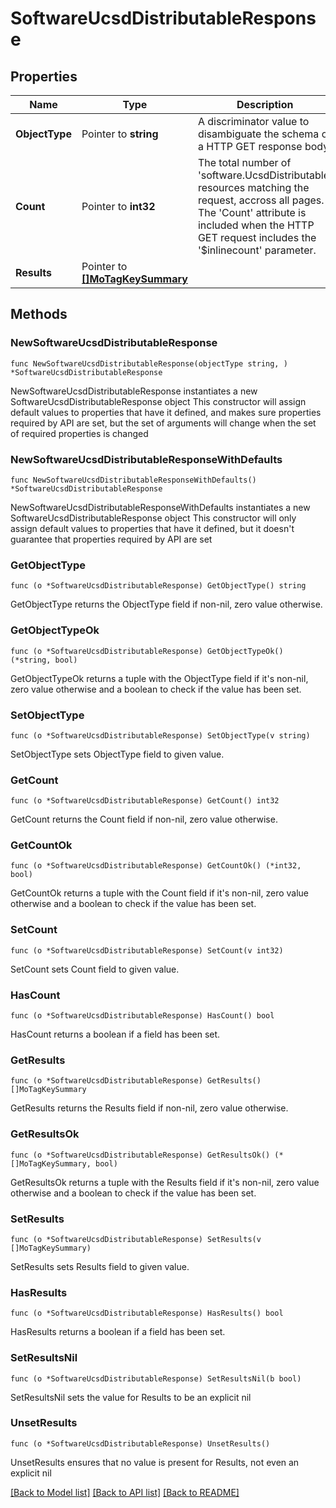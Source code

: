 # SoftwareUcsdDistributableResponse

## Properties

Name | Type | Description | Notes
------------ | ------------- | ------------- | -------------
**ObjectType** | Pointer to **string** | A discriminator value to disambiguate the schema of a HTTP GET response body. | 
**Count** | Pointer to **int32** | The total number of &#39;software.UcsdDistributable&#39; resources matching the request, accross all pages. The &#39;Count&#39; attribute is included when the HTTP GET request includes the &#39;$inlinecount&#39; parameter. | [optional] 
**Results** | Pointer to [**[]MoTagKeySummary**](mo.TagKeySummary.md) |  | [optional] 

## Methods

### NewSoftwareUcsdDistributableResponse

`func NewSoftwareUcsdDistributableResponse(objectType string, ) *SoftwareUcsdDistributableResponse`

NewSoftwareUcsdDistributableResponse instantiates a new SoftwareUcsdDistributableResponse object
This constructor will assign default values to properties that have it defined,
and makes sure properties required by API are set, but the set of arguments
will change when the set of required properties is changed

### NewSoftwareUcsdDistributableResponseWithDefaults

`func NewSoftwareUcsdDistributableResponseWithDefaults() *SoftwareUcsdDistributableResponse`

NewSoftwareUcsdDistributableResponseWithDefaults instantiates a new SoftwareUcsdDistributableResponse object
This constructor will only assign default values to properties that have it defined,
but it doesn't guarantee that properties required by API are set

### GetObjectType

`func (o *SoftwareUcsdDistributableResponse) GetObjectType() string`

GetObjectType returns the ObjectType field if non-nil, zero value otherwise.

### GetObjectTypeOk

`func (o *SoftwareUcsdDistributableResponse) GetObjectTypeOk() (*string, bool)`

GetObjectTypeOk returns a tuple with the ObjectType field if it's non-nil, zero value otherwise
and a boolean to check if the value has been set.

### SetObjectType

`func (o *SoftwareUcsdDistributableResponse) SetObjectType(v string)`

SetObjectType sets ObjectType field to given value.


### GetCount

`func (o *SoftwareUcsdDistributableResponse) GetCount() int32`

GetCount returns the Count field if non-nil, zero value otherwise.

### GetCountOk

`func (o *SoftwareUcsdDistributableResponse) GetCountOk() (*int32, bool)`

GetCountOk returns a tuple with the Count field if it's non-nil, zero value otherwise
and a boolean to check if the value has been set.

### SetCount

`func (o *SoftwareUcsdDistributableResponse) SetCount(v int32)`

SetCount sets Count field to given value.

### HasCount

`func (o *SoftwareUcsdDistributableResponse) HasCount() bool`

HasCount returns a boolean if a field has been set.

### GetResults

`func (o *SoftwareUcsdDistributableResponse) GetResults() []MoTagKeySummary`

GetResults returns the Results field if non-nil, zero value otherwise.

### GetResultsOk

`func (o *SoftwareUcsdDistributableResponse) GetResultsOk() (*[]MoTagKeySummary, bool)`

GetResultsOk returns a tuple with the Results field if it's non-nil, zero value otherwise
and a boolean to check if the value has been set.

### SetResults

`func (o *SoftwareUcsdDistributableResponse) SetResults(v []MoTagKeySummary)`

SetResults sets Results field to given value.

### HasResults

`func (o *SoftwareUcsdDistributableResponse) HasResults() bool`

HasResults returns a boolean if a field has been set.

### SetResultsNil

`func (o *SoftwareUcsdDistributableResponse) SetResultsNil(b bool)`

 SetResultsNil sets the value for Results to be an explicit nil

### UnsetResults
`func (o *SoftwareUcsdDistributableResponse) UnsetResults()`

UnsetResults ensures that no value is present for Results, not even an explicit nil

[[Back to Model list]](../README.md#documentation-for-models) [[Back to API list]](../README.md#documentation-for-api-endpoints) [[Back to README]](../README.md)


